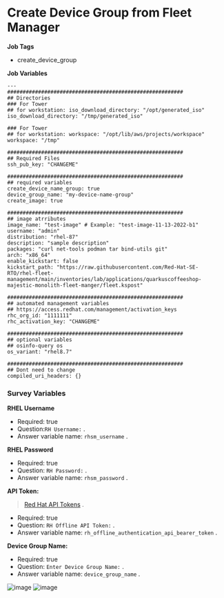 # Create Device Group from Fleet Manager


**Job Tags**
* create_device_group
  
**Job Variables**
```
---
#########################################################
## Directories
### For Tower 
## for workstation: iso_download_directory: "/opt/generated_iso"
iso_download_directory: "/tmp/generated_iso"

### For Tower 
## for workstation: workspace: "/opt/lib/aws/projects/workspace"
workspace: "/tmp"

#########################################################
## Required Files
ssh_pub_key: "CHANGEME"

#########################################################
## required variables
create_device_name_group: true
device_group_name: "my-device-name-group"
create_image: true

#########################################################
## image atrributes
image_name: "test-image" # Example: "test-image-11-13-2022-b1"
username: "admin"
distribution: "rhel-87"
description: "sample description"
packages: "curl net-tools podman tar bind-utils git"
arch: "x86_64"
enable_kickstart: false 
kickstart_path: "https://raw.githubusercontent.com/Red-Hat-SE-RTO/rhel-fleet-management/main/inventories/lab/applications/quarkuscoffeeshop-majestic-monolith-fleet-manger/fleet.kspost"

#########################################################
## automated management variables
## https://access.redhat.com/management/activation_keys
rhc_org_id: "1111111"
rhc_activation_key: "CHANGEME"

#########################################################
## optional variables
## osinfo-query os
os_variant: "rhel8.7"

#########################################################
## Dont need to change 
compiled_uri_headers: {}
```


### Survey Variables

**RHEL Username**
* Required: true  
* Question:`RH Username:` . 
* Answer variable name: `rhsm_username` . 


**RHEL Password**
* Required: true   
* Question: `RH Password:` . 
* Answer variable name: `rhsm_password` . 


**API Token:**
> [Red Hat API Tokens](https://access.redhat.com/management/api) . 
* Required: true  
* Question: `RH Offline API Token:` . 
* Answer variable name: `rh_offline_authentication_api_bearer_token` . 


**Device Group Name:**
* Required: true  
* Question: `Enter Device Group Name:` . 
* Answer variable name: `device_group_name` . 

![image](https://user-images.githubusercontent.com/1975599/233221646-a5ab0ed1-d9e4-43c7-b79e-0e02a1fdfca9.png)
![image](https://user-images.githubusercontent.com/1975599/233221795-87286d29-d4f9-412c-8e08-7caf8b507b73.png)
